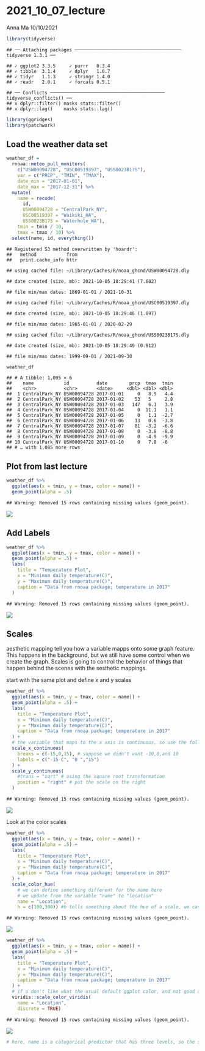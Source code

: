 2021\_10\_07\_lecture
================
Anna Ma
10/10/2021

``` r
library(tidyverse)
```

    ## ── Attaching packages ─────────────────────────────────────── tidyverse 1.3.1 ──

    ## ✓ ggplot2 3.3.5     ✓ purrr   0.3.4
    ## ✓ tibble  3.1.4     ✓ dplyr   1.0.7
    ## ✓ tidyr   1.1.3     ✓ stringr 1.4.0
    ## ✓ readr   2.0.1     ✓ forcats 0.5.1

    ## ── Conflicts ────────────────────────────────────────── tidyverse_conflicts() ──
    ## x dplyr::filter() masks stats::filter()
    ## x dplyr::lag()    masks stats::lag()

``` r
library(ggridges)
library(patchwork)
```

## Load the weather data set

``` r
weather_df = 
  rnoaa::meteo_pull_monitors(
    c("USW00094728", "USC00519397", "USS0023B17S"),
    var = c("PRCP", "TMIN", "TMAX"), 
    date_min = "2017-01-01",
    date_max = "2017-12-31") %>%
  mutate(
    name = recode(
      id, 
      USW00094728 = "CentralPark_NY", 
      USC00519397 = "Waikiki_HA",
      USS0023B17S = "Waterhole_WA"),
    tmin = tmin / 10,
    tmax = tmax / 10) %>%
  select(name, id, everything())
```

    ## Registered S3 method overwritten by 'hoardr':
    ##   method           from
    ##   print.cache_info httr

    ## using cached file: ~/Library/Caches/R/noaa_ghcnd/USW00094728.dly

    ## date created (size, mb): 2021-10-05 10:29:41 (7.602)

    ## file min/max dates: 1869-01-01 / 2021-10-31

    ## using cached file: ~/Library/Caches/R/noaa_ghcnd/USC00519397.dly

    ## date created (size, mb): 2021-10-05 10:29:46 (1.697)

    ## file min/max dates: 1965-01-01 / 2020-02-29

    ## using cached file: ~/Library/Caches/R/noaa_ghcnd/USS0023B17S.dly

    ## date created (size, mb): 2021-10-05 10:29:49 (0.912)

    ## file min/max dates: 1999-09-01 / 2021-09-30

``` r
weather_df
```

    ## # A tibble: 1,095 × 6
    ##    name           id          date        prcp  tmax  tmin
    ##    <chr>          <chr>       <date>     <dbl> <dbl> <dbl>
    ##  1 CentralPark_NY USW00094728 2017-01-01     0   8.9   4.4
    ##  2 CentralPark_NY USW00094728 2017-01-02    53   5     2.8
    ##  3 CentralPark_NY USW00094728 2017-01-03   147   6.1   3.9
    ##  4 CentralPark_NY USW00094728 2017-01-04     0  11.1   1.1
    ##  5 CentralPark_NY USW00094728 2017-01-05     0   1.1  -2.7
    ##  6 CentralPark_NY USW00094728 2017-01-06    13   0.6  -3.8
    ##  7 CentralPark_NY USW00094728 2017-01-07    81  -3.2  -6.6
    ##  8 CentralPark_NY USW00094728 2017-01-08     0  -3.8  -8.8
    ##  9 CentralPark_NY USW00094728 2017-01-09     0  -4.9  -9.9
    ## 10 CentralPark_NY USW00094728 2017-01-10     0   7.8  -6  
    ## # … with 1,085 more rows

## Plot from last lecture

``` r
weather_df %>% 
  ggplot(aes(x = tmin, y = tmax, color = name)) + 
  geom_point(alpha = .5)
```

    ## Warning: Removed 15 rows containing missing values (geom_point).

![](2021_10_07_lecture_files/figure-gfm/unnamed-chunk-3-1.png)<!-- -->

## Add Labels

``` r
weather_df %>% 
  ggplot(aes(x = tmin, y = tmax, color = name)) + 
  geom_point(alpha = .5) +
  labs(
    title = "Temperature Plot",
    x = "Minimum daily temperature(C)",
    y = "Maximum daily temperature(C)",
    caption = "Data from rnoaa package; temperature in 2017"
  )
```

    ## Warning: Removed 15 rows containing missing values (geom_point).

![](2021_10_07_lecture_files/figure-gfm/unnamed-chunk-4-1.png)<!-- -->

## Scales

aesthetic mapping tell you how a variable mapps onto some graph feature.
This happens in the background, but we still have some control when we
create the graph. Scales is going to control the behavior of things that
happen behind the scenes with the sesthetic mappings.

start with the same plot and define x and y scales

``` r
weather_df %>% 
  ggplot(aes(x = tmin, y = tmax, color = name)) + 
  geom_point(alpha = .5) +
  labs(
    title = "Temperature Plot",
    x = "Minimum daily temperature(C)",
    y = "Maximum daily temperature(C)",
    caption = "Data from rnoaa package; temperature in 2017"
  ) + 
  # the variable that maps to the x axis is continuous, so use the following 
  scale_x_continuous(
    breaks = c(-15,0,15), # suppose we didn't want -10,0,and 10
    labels = c("-15 C", "0 ","15")
  ) + 
  scale_y_continuous(
    #trans = "sqrt" # using the square root transformation
    position = "right" # put the scale on the right
  )
```

    ## Warning: Removed 15 rows containing missing values (geom_point).

![](2021_10_07_lecture_files/figure-gfm/unnamed-chunk-5-1.png)<!-- -->

Look at the color scales

``` r
weather_df %>% 
  ggplot(aes(x = tmin, y = tmax, color = name)) + 
  geom_point(alpha = .5) +
  labs(
    title = "Temperature Plot",
    x = "Minimum daily temperature(C)",
    y = "Maximum daily temperature(C)",
    caption = "Data from rnoaa package; temperature in 2017"
  ) +
  scale_color_hue(
    # we can define something different for the name here
    # we update from the variable "name" to "location"
    name = "Location",
    h = c(100,300)) #h tells something about the hue of a scale, we can define our own color here
```

    ## Warning: Removed 15 rows containing missing values (geom_point).

![](2021_10_07_lecture_files/figure-gfm/unnamed-chunk-6-1.png)<!-- -->

``` r
weather_df %>% 
  ggplot(aes(x = tmin, y = tmax, color = name)) + 
  geom_point(alpha = .5) +
  labs(
    title = "Temperature Plot",
    x = "Minimum daily temperature(C)",
    y = "Maximum daily temperature(C)",
    caption = "Data from rnoaa package; temperature in 2017"
  ) +
  # if u don't like what the usual default ggplot color, and not good at define own color and design, this is the package u can use. we can look up the viridis package online 
  viridis::scale_color_viridis(
    name = "Location",
    discrete = TRUE) 
```

    ## Warning: Removed 15 rows containing missing values (geom_point).

![](2021_10_07_lecture_files/figure-gfm/unnamed-chunk-7-1.png)<!-- -->

``` r
# here, name is a categorical predictor that has three levels, so the scale is discrete, therefore, we have to add discrete = TRUE.
```
